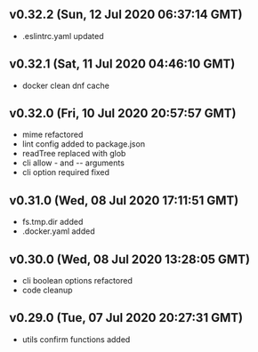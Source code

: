 ## v0.32.2 (Sun, 12 Jul 2020 06:37:14 GMT)

-   .eslintrc.yaml updated

## v0.32.1 (Sat, 11 Jul 2020 04:46:10 GMT)

-   docker clean dnf cache

## v0.32.0 (Fri, 10 Jul 2020 20:57:57 GMT)

-   mime refactored
-   lint config added to package.json
-   readTree replaced with glob
-   cli allow - and -- arguments
-   cli option required fixed

## v0.31.0 (Wed, 08 Jul 2020 17:11:51 GMT)

-   fs.tmp.dir added
-   .docker.yaml added

## v0.30.0 (Wed, 08 Jul 2020 13:28:05 GMT)

-   cli boolean options refactored
-   code cleanup

## v0.29.0 (Tue, 07 Jul 2020 20:27:31 GMT)

-   utils confirm functions added
